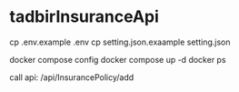 # tadbirInsuranceApi

cp .env.example .env
cp setting.json.exaample setting.json

docker compose config
docker compose up -d 
docker ps

call api: /api/InsurancePolicy/add

 